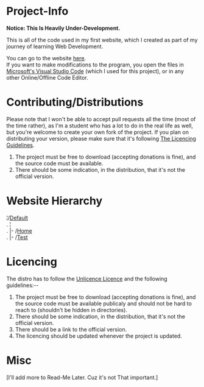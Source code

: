 # **Project-Info**

**Notice: This Is Heavily Under-Development.**

This is all of the code used in my first website, which I created as part of my journey of learning Web Development.

You can go to the website [here](https://unity-blaster.github.io/TestSite/).<br>
If you want to make modifications to the program, you open the files in [Microsoft's Visual Studio Code](https://vscode.dev/) (which I used for this project), or in any other Online/Offline Code Editor.

# Contributing/Distributions
Please note that I won't be able to accept pull requests all the time (most of the time rather), as I'm a student who has a lot to do in the real life as well, but you're welcome to create your own fork of the project. If you plan on distributing your version, please make sure that it's following [The Licencing Guidelines](https://github.com/Unity-Blaster/TestSite/edit/master/README.md#licencing).

1. The project must be free to download (accepting donations is fine), and the source code must be available.
2. There should be some indication, in the distribution, that it's not the official version.

# Website Hierarchy

¦/[Default](https://unity-blaster.github.io/TestSite/)<br>
.  ¦<br>
.    |- /[Home](https://unity-blaster.github.io/TestSite/Home/)<br>
.    |- /[Test](https://unity-blaster.github.io/TestSite/Test/)

# Licencing
The distro has to follow the [Unlicence Licence](https://github.com/Unity-Blaster/TestSite/blob/master/LICENSE) and the following guidelines:--

1. The project must be free to download (accepting donations is fine), and the source code must be available publicaly and should not be hard to reach to (shouldn't be hidden in directories).
2. There should be some indication, in the distribution, that it's not the official version.
3. There should be a link to the official version.
4. The licencing should be updated whenever the project is updated.

# Misc
[I'll add more to Read-Me Later. Cuz it's not That important.]
